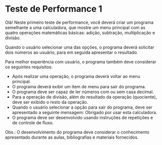 # Teste de Performance 1

Olá! Neste primeiro teste de performance, você deverá criar um programa semelhante a uma calculadora, que mostre um menu principal com as quatro operações matemáticas básicas: adição, subtração, multiplicação e divisão.

Quando o usuário selecionar uma das opções, o programa deverá solicitar dois números ao usuário, para em seguida apresentar o resultado.

Para melhor experiência com usuário, o programa também deve considerar os seguintes requisitos:

* Após realizar uma operação, o programa deverá voltar ao menu principal.
* O programa deverá exibir um item de menu para sair do programa.
* O programa deve ser capaz de ler números com ou sem casa decimal.
* Para a operação de divisão, além do resultado da operação (quociente), deve ser exibido o resto da operação.
* Quando o usuário selecionar a opção para sair do programa, deve ser apresentado a seguinte mensagem: Obrigado por usar esta calculadora.
* O programa deve ser desenvolvido usando instruções de repetições e de controle de fluxo.

Obs.: O desenvolvimento do programa deve considerar o conhecimento apresentado durante as aulas, bibliografias e materiais fornecidos.